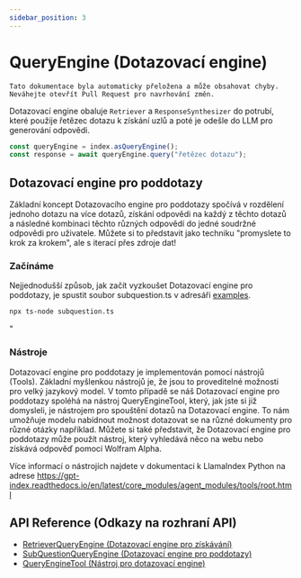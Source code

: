 ```yaml
---
sidebar_position: 3
---
```


# QueryEngine (Dotazovací engine)

`Tato dokumentace byla automaticky přeložena a může obsahovat chyby. Neváhejte otevřít Pull Request pro navrhování změn.`

Dotazovací engine obaluje `Retriever` a `ResponseSynthesizer` do potrubí, které použije řetězec dotazu k získání uzlů a poté je odešle do LLM pro generování odpovědi.

```typescript
const queryEngine = index.asQueryEngine();
const response = await queryEngine.query("řetězec dotazu");
```

## Dotazovací engine pro poddotazy

Základní koncept Dotazovacího engine pro poddotazy spočívá v rozdělení jednoho dotazu na více dotazů, získání odpovědi na každý z těchto dotazů a následné kombinaci těchto různých odpovědí do jedné soudržné odpovědi pro uživatele. Můžete si to představit jako techniku "promyslete to krok za krokem", ale s iterací přes zdroje dat!

### Začínáme

Nejjednodušší způsob, jak začít vyzkoušet Dotazovací engine pro poddotazy, je spustit soubor subquestion.ts v adresáři [examples](https://github.com/run-llama/LlamaIndexTS/blob/main/examples/subquestion.ts).

```bash
npx ts-node subquestion.ts
```

"

### Nástroje

Dotazovací engine pro poddotazy je implementován pomocí nástrojů (Tools). Základní myšlenkou nástrojů je, že jsou to proveditelné možnosti pro velký jazykový model. V tomto případě se náš Dotazovací engine pro poddotazy spoléhá na nástroj QueryEngineTool, který, jak jste si již domysleli, je nástrojem pro spouštění dotazů na Dotazovací engine. To nám umožňuje modelu nabídnout možnost dotazovat se na různé dokumenty pro různé otázky například. Můžete si také představit, že Dotazovací engine pro poddotazy může použít nástroj, který vyhledává něco na webu nebo získává odpověď pomocí Wolfram Alpha.

Více informací o nástrojích najdete v dokumentaci k LlamaIndex Python na adrese https://gpt-index.readthedocs.io/en/latest/core_modules/agent_modules/tools/root.html

## API Reference (Odkazy na rozhraní API)

- [RetrieverQueryEngine (Dotazovací engine pro získávání)](../../api/classes/RetrieverQueryEngine.md)
- [SubQuestionQueryEngine (Dotazovací engine pro poddotazy)](../../api/classes/SubQuestionQueryEngine.md)
- [QueryEngineTool (Nástroj pro dotazovací engine)](../../api/interfaces/QueryEngineTool.md)
